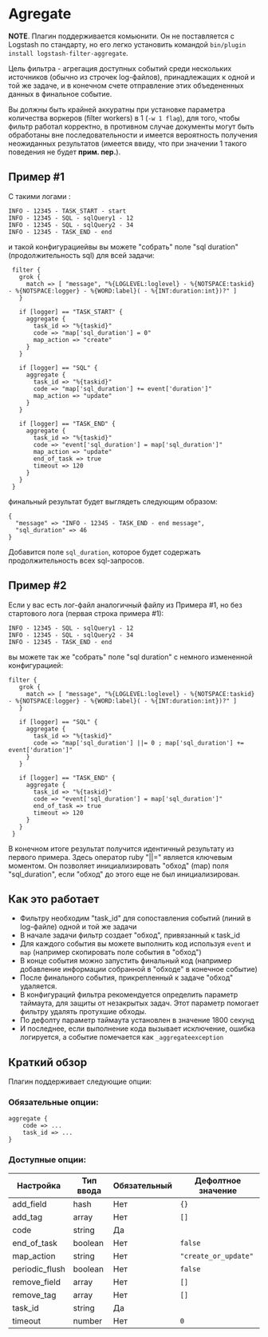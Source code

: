 # Agregate
**NOTE**. Плагин поддерживается комьюнити. Он не поставляется c Logstash по стандарту, но его легко установить командой ```bin/plugin install logstash-filter-aggregate```.

Цель фильтра - агрегация доступных событий среди нескольких источников (обычно из строчек log-файлов), принадлежащих к одной и той же задаче, и в конечном счете отправление этих объедененных данных в финальное событие.

Вы должны быть крайней аккуратны при установке параметра количества воркеров (filter workers) в 1  (```-w 1 flag```), для того, чтобы фильтр работал корректно, в противном случае документы могут быть обработаны вне последовательности и имеется вероятность получения неожиданных результатов (имеется ввиду, что при значении 1 такого поведения не будет **прим. пер.**).

## Пример #1

С такими логами :
```
INFO - 12345 - TASK_START - start
INFO - 12345 - SQL - sqlQuery1 - 12
INFO - 12345 - SQL - sqlQuery2 - 34
INFO - 12345 - TASK_END - end
```
и такой конфигурациейвы вы можете "собрать" поле "sql duration" (продолжительность sql) для всей задачи:
```
 filter {
   grok {
     match => [ "message", "%{LOGLEVEL:loglevel} - %{NOTSPACE:taskid} - %{NOTSPACE:logger} - %{WORD:label}( - %{INT:duration:int})?" ]
   }

   if [logger] == "TASK_START" {
     aggregate {
       task_id => "%{taskid}"
       code => "map['sql_duration'] = 0"
       map_action => "create"
     }
   }

   if [logger] == "SQL" {
     aggregate {
       task_id => "%{taskid}"
       code => "map['sql_duration'] += event['duration']"
       map_action => "update"
     }
   }

   if [logger] == "TASK_END" {
     aggregate {
       task_id => "%{taskid}"
       code => "event['sql_duration'] = map['sql_duration']"
       map_action => "update"
       end_of_task => true
       timeout => 120
     }
   }
 }
```
финальный результат будет выглядеть следующим образом:
```
{
  "message" => "INFO - 12345 - TASK_END - end message",
  "sql_duration" => 46
}
```
Добавится поле ```sql_duration```, которое будет содержать продолжительность всех sql-запросов.

## Пример #2

Если у вас есть лог-файл аналогичный файлу из Примера #1, но без стартового лога (первая строка примера #1):
```
INFO - 12345 - SQL - sqlQuery1 - 12
INFO - 12345 - SQL - sqlQuery2 - 34
INFO - 12345 - TASK_END - end
```
вы можете так же "собрать" поле "sql duration" с немного измененной конфигурацией:
```
filter {
   grok {
     match => [ "message", "%{LOGLEVEL:loglevel} - %{NOTSPACE:taskid} - %{NOTSPACE:logger} - %{WORD:label}( - %{INT:duration:int})?" ]
   }

   if [logger] == "SQL" {
     aggregate {
       task_id => "%{taskid}"
       code => "map['sql_duration'] ||= 0 ; map['sql_duration'] += event['duration']"
     }
   }

   if [logger] == "TASK_END" {
     aggregate {
       task_id => "%{taskid}"
       code => "event['sql_duration'] = map['sql_duration']"
       end_of_task => true
       timeout => 120
     }
   }
 }
 ```
В конечном итоге результат получится идентичный результату из первого примера.
Здесь оператор ruby "||=" является ключевым моментом. Он позволяет инициализировать "обход" (map) поля "sql_duration", если "обход" до этого еще не был инициализирован.

## Как это работает
- Фильтру необходим "task_id" для сопоставления событий (линий в log-файле) одной и той же задачи
- В начале задачи фильтр создает "обход", привязанный к task_id
- Для каждого события вы можете выполнить код используя ```event``` и ```map``` (например скопировать поле события в "обход")
- В конце события можно запустить финальный код (например добавление информации собранной в "обходе" в конечное событие) 
- После финального события, прикрепленный к задаче "обход" удаляется.
- В конфигураций фильтра рекомендуется определить параметр таймаута, для защиты от незакрытых задач. Этот параметр помогает фильтру удалять протухшие обходы.
- По дефолту параметр таймаута установлен в значение 1800 секунд
- И последнее, если выполнение кода вызывает исключение, ошибка логируется, а событие помечается как ```_aggregateexception```

## Краткий обзор
Плагин поддерживает следующие опции:

### Обязательные опции:
```
aggregate {
    code => ...
    task_id => ...
}
```

### Доступные опции:
| Настройка      | Тип ввода | Обязательный | Дефолтное значение       |
|----------------|-----------|--------------|--------------------------|
| add_field      | hash      | Нет          | ```{}```                 |
| add_tag        | array     | Нет          | ```[]```                 |
| code           | string    | Да           |                          |
| end_of_task    | boolean   | Нет          | ```false```              |
| map_action     | string    | Нет          | ```"create_or_update"``` |
| periodic_flush | boolean   | Нет          | ```false```              |
| remove_field   | array     | Нет          | ```[]```                 |
| remove_tag     | array     | Нет          | ```[]```                 |
| task_id        | string    | Да           |                          |
| timeout        | number    | Нет          | ```0```                  |

